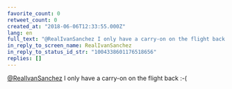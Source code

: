 ```yaml
---
favorite_count: 0
retweet_count: 0
created_at: "2018-06-06T12:33:55.000Z"
lang: en
full_text: "@RealIvanSanchez I only have a carry-on on the flight back :-("
in_reply_to_screen_name: RealIvanSanchez
in_reply_to_status_id_str: "1004338601176518656"
replies: []
---
```


[@RealIvanSanchez](https://twitter.com/RealIvanSanchez) I only have a carry-on
on the flight back :-(
